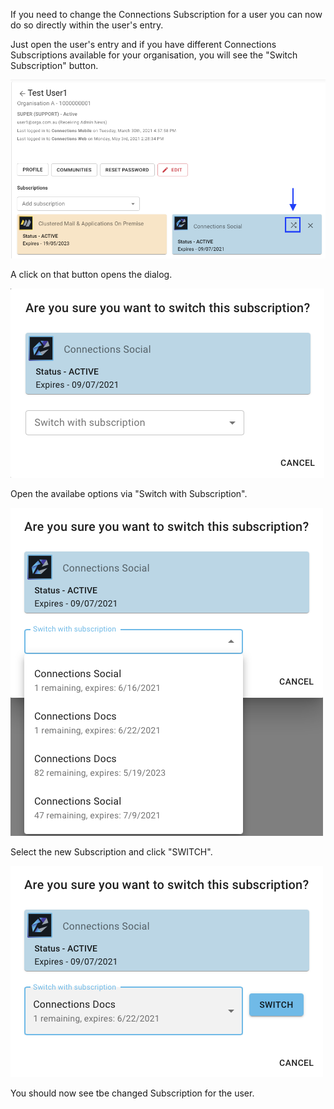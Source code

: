 If you need to change the Connections Subscription for a user you can now do so directly within the user's entry.

Just open the user's entry and if you have different Connections Subscriptions available for your organisation, you will see the "Switch Subscription" button.

![Last login](/assets/images/screen-shots/admin/subscription-switch.png)

A click on that button opens the dialog.

![Last login](/assets/images/screen-shots/admin/subscription-switch-dialog1.png)

Open the availabe options via "Switch with Subscription".

![Last login](/assets/images/screen-shots/admin/subscription-switch-dialog2.png)

Select the new Subscription and click "SWITCH".

![Last login](/assets/images/screen-shots/admin/subscription-switch-dialog3.png)

You should now see tbe changed Subscription for the user.
